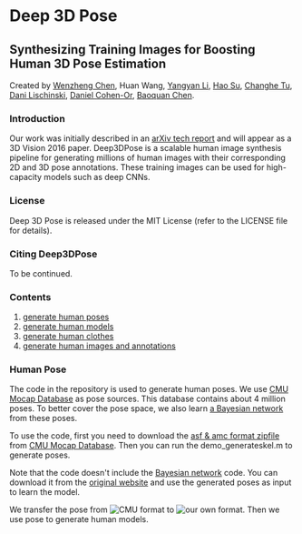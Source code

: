 # Deep 3D Pose

## Synthesizing Training Images for Boosting Human 3D Pose Estimation
Created by <a href="http://irc.cs.sdu.edu.cn/~wenzheng/">Wenzheng Chen</a>, Huan Wang,
<a href="http://web.stanford.edu/~yangyan">Yangyan Li</a>,
<a href="http://ai.stanford.edu/~haosu">Hao Su</a>,
<a href="http://www.cs.sdu.edu.cn/zh/~chtu">Changhe Tu</a>,
<a href="http://www.cs.huji.ac.il/~danix/">Dani Lischinski</a>,
<a href="http://www.math.tau.ac.il/~dcor/">Daniel Cohen-Or</a>,
<a href="http://www.cs.sdu.edu.cn/~baoquan/">Baoquan Chen</a>.


### Introduction

Our work was initially described in an [arXiv tech report](https://arxiv.org/abs/1604.02703) and will appear as a 3D Vision 2016 paper. Deep3DPose is a scalable human image synthesis pipeline for generating millions of human images with their corresponding 2D and 3D pose annotations. These training images can be used for high-capacity models such as deep CNNs.


### License

Deep 3D Pose is released under the MIT License (refer to the LICENSE file for details).


### Citing Deep3DPose
To be continued.


### Contents
1. [generate human poses](#human-pose)
2. [generate human models](#human-models)
3. [generate human clothes](#human-clothes)
4. [generate human images and annotations](#human-render)


###  Human Pose
The code in the repository is used to generate human poses. We use [CMU Mocap Database](http://mocap.cs.cmu.edu/) as pose sources. This database contains about 4 million poses. To better cover the pose space, we also learn [a Bayesian network](http://npp.is.tue.mpg.de/iccv2013/) from these poses.

To use the code, first you need to download the [asf & amc format zipfile](http://mocap.cs.cmu.edu/allasfamc.zip) from [CMU Mocap Database](http://mocap.cs.cmu.edu/). Then you can run the demo_generateskel.m to generate poses.

Note that the code doesn't include the [Bayesian network](http://npp.is.tue.mpg.de/iccv2013/) code. You can download it from the [original website](http://npp.is.tue.mpg.de/iccv2013/) and use the generated poses as input to learn the model.

We transfer the pose from ![CMU format](https://github.com/chen1474147/Deep3DPose-1-skel/blob/master/sources/cmu.bmp) to ![our own format](https://github.com/chen1474147/Deep3DPose-1-skel/blob/master/sources/pose.bmp). Then we use pose to generate human models.

